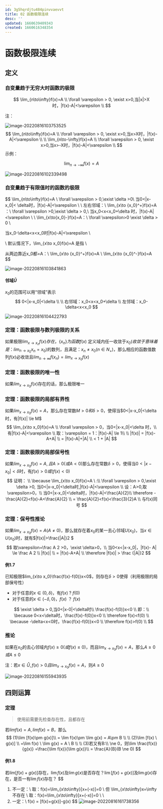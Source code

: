 ```yaml
---
id: 3g5hqrdjtu484pinvvaevvt
title: 02 函数极限连续
desc: ''
updated: 1660639409343
created: 1660616348354
---
```


# 函数极限连续

## 定义

### 自变量趋于无穷大时函数的极限

$$
\lim_{n\to\infty}f(x)=A \\
\forall \varepsilon > 0, \exist x>0,当|x|>X时，|f(x)-A|<\varepsilon \\
$$

注：

![image-20220816103753525](https://cdn.notcloud.net/static/md/cy948/202208161037546.png)
$$
\lim_{n\to\infty}f(x)=A \\
\forall \varepsilon > 0, \exist x>0,当x>X时，|f(x)-A|<\varepsilon \\
\\
\lim_{n\to-\infty}f(x)=A \\
\forall \varepsilon > 0, \exist x>0,当x>-X时，|f(x)-A|<\varepsilon \\
$$
示例：


$$
\lim_{n\to-\infty}f(x)=A
$$


![image-20220816102339498](https://cdn.notcloud.net/static/md/cy948/202208161023527.png)

### 自变量趋于有限值时的函数的极限

$$
\lim_{n\to\infty}f(x)=A \\
\forall \varepsilon > 0,\exist \delta >0\\
当0<|x-x_0|< \delta时，|f(x)-A|<\varepsilon \\ \\ 左右邻域：\\
\lim_{x\to {x_0}^+}f(x)=A ：\\
\forall \varepsilon >0,\exist \delta > 0,\\
当x_0<x<x_0+\delta 时，|f(x)-A|<\varepsilon \\
\\
\lim_{x\to{x_0}-}f(x)=A：\\
\forall \varepsilon>0 \exist \delta > 0 \\ 

当x_0-\delta<x<x_0时|f(x)-A|<\varepsilon \\

\\
默认情况下，\lim_{x\to x_0}f(x)=A 是指 \\

从两边靠近x_0都=A：\\
\lim_{x\to {x_0}^+}f(x)=A \\
\lim_{x\to {x_0}^-}f(x)=A
$$



![image-20220816103841863](https://cdn.notcloud.net/static/md/cy948/202208161038884.png)

#### 邻域$\mathring{U}$

$x_0$的范围可以用“领域”表示
$$
0<|x-x_0|<\delta \\
\\
右邻域：x_0<x<x_0+\delta \\
左邻域：x_0-\delta<x<x_0
$$


![image-20220816104422793](https://cdn.notcloud.net/static/md/cy948/202208161044815.png)

### 定理：函数极限与数列极限的关系

如果极限$lim_{x\to x_n}f(x)存在，\{x_n\}为函数f(x)$ 定义域内任一收敛于$x_0(收敛于意味着是：lim_{n\to x_0}x_n=x_0)$的数列，且满足：$x_n \neq x_0(n\in N_+)$，那么相应的函数值数列$f(x)$必收敛且$lim_{n\to \infty }f(x_n)=lim_{x\to x_0} f(x)$

### 定理：函数极限的唯一性

如果$lim_{x\to x_0}f(x)$存在的话，那么极限唯一

### 定理：函数极限的局部有界性

如果$lim_{x\to x_0}f(x)=A$，那么存在常数$M>0和\delta>0$，使得当$0<|x-x_0|<\delta时，有|f(x)| \le M$
$$
\lim_{x\to x_0}f(x)=A \\
\forall \varepsilon > 0，当0<|x-x_0|<\delta 时，\\
有|f(x)-A|<\varepsilon \\
取：\varepsilon = 1：|f(x)-A| \le 1\\
\\
|f(x)| = |f(x)-A+A| \\
= |f(x)-A|+|A| \\
< 1 + |A| 
$$

### 定理：函数极限的局部保号性

如果$lim_{x\to x_0}f(x)=A,且A>0(或A<0)$那么存在常数$\delta>0$，使得当$0<|x-x_0|<\delta$时，有$f(x)>0或(f(x)<0)$
$$
证明： \\
\because \lim_{x\to x_0}f(x)=A \ :\\ \forall \varepsilon > 0,\exist \delta >0, 
当0<|x-x_0|<\delta时,|f(x)-A|<\varepsilon \\
设：A>0,取\varepsilon>0，\\
当0<|x-x_0|<\delta时，|f(x)-A|<\frac{A}{2}\\
\therefore -\frac{A}{2}<f(x)-A<\frac{A}{2} \\
= \frac{A}{2}<f(x)<\frac{3}{2}A \\
与f(x)同号
$$

### 定理：保号性推论

如果$lim_{x\to x_0}f(x)=A(A \ne 0)$，那么就存在着$x_0$的某一去心邻域$U (x_0)$，当$x\in U(x_0)$时，就有$|f(x)|>\frac{|A|}2 $
$$
取\varepsilon=\frac A 2 >0，\exist \delta>0，\\
当0<x<|x-x_0|，|f(x)- A| \le \frac A 2  \\
|f(x)| \\
= |f(x)-A+A| \\
\therefore |f(x)| > \frac {|A|}2
$$

#### 例1.7

已知极限$lim_{x\to x_0}\frac{f(x)-f(0)}x<0$，则存在$\delta>0$使得（利用极限的局部保号性）

- 对于任意的$x\in (0,\delta)$，有$f(x)$  ? $f(0)$
- 对于任意的$x\in (-\delta,0)$，$f(x)$ ？ $f(x)$

$$
\exist \delta > 0,当0<|x-0|<\delta时\\
\frac{f(x)-f(0)}x<0 \\
即：\\
\because 0<x<\delta时，\frac{f(x)-f(0)}x<0 \\
\therefore f(x)<f(0) \\
\because -\delta<x<0时，\frac{f(x)-f(0)}x<0 \\
\therefore f(x)>f(0) \\
$$

### 推论

如果在$x_0$的去心邻域内$f(x)\ge 0(或f(x)\le0)$，而且$\lim_{x\to x_0}f(x)=A$，那么$A \ge 0或A\le0$

注：若$x\in\mathring{U},f(x)>0且lim_{x\to x_0}f(x)=A$，则$A\ge0$

![image-20220816155943935](https://cdn.notcloud.net/static/md/cy948/202208161559966.png)

## 四则运算

### 定理

> 使用前需要先检查存在性，且都存在

若$limf(x)=A,limf(x)=B$，那么
$$
(1)\lim [f(x)\pm g(x)]\\ 
= \lim f(x)\pm \lim g(x) = A\pm B \\
\\
(2)\lim [f(x) \ g(x)] \\
=\lim f(x) \ \lim g(x) = A \ B \\
\\
(3)若又有B:\\ \ne 0，则\lim \frac{f(x)}{g(x)} =\frac{\lim f(x)}{\lim g(x)}\\
= \frac{A}{B}(B \ne 0)
$$

#### 例1.8

若$lim[f(x)+g(x)]$存在，$\lim f(x)$及$\lim g(x)$是否存在？$\lim [f(x) + g(x)]$及$\lim g(x)$存在，是否一有$\lim f(x)$存在？
$$
1. 不一定：\\
取：f(x)=\lim_{x\to\infty}[x+(-x)]=0 \\
但 \lim_{x\to\infty}x=\infty 不存在 \\
取：f(x)=\lim_{x\to\infty}[x+(-x)]=0 \\
\\
2. 一定：\\
f(x) = [f(x)+g(x)]-g(x)
$$
![image-20220816161738356](https://cdn.notcloud.net/static/md/cy948/202208161617394.png)

